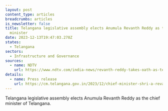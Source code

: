 ```yaml
---
layout: post
content_type: articles
breadcrumbs: articles
is_newsletter: false
title: Telangana legislative assembly elects Anumula Revanth Reddy as the chief
  minister
date: 2023-12-13T19:47:03.278Z
states:
  - Telangana
sectors:
  - Infrastructure and Governance
sources:
  - name: NDTV
    url: https://www.ndtv.com/india-news/revanth-reddy-takes-oath-as-telangana-chief-minister-gandhis-attend-swearing-in-ceremony-4641721
details:
  - name: Press release
    url: https://cm.telangana.gov.in/2023/12/chief-minister-shri-a-revanth-reddys-swearing-in-ceremony/
---
```

Telangana legislative assembly elects Anumula Revanth Reddy as the chief minister of Telangana.
